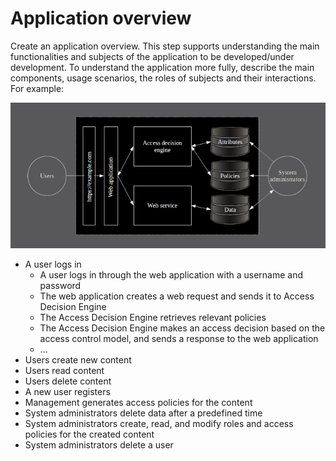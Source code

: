 # Application overview

Create an application overview. This step supports understanding the main functionalities and subjects of the application to be developed/under development. To understand the application more fully, describe the main components, usage scenarios, the roles of subjects and their interactions. For example:

![](../assets/images/overview2.png?raw=true)

* A user logs in
    * A user logs in through the web application with a username and password
    * The web application creates a web request and sends it to Access Decision Engine
    * The Access Decision Engine retrieves relevant policies
    * The Access Decision Engine makes an access decision based on the access control model, and sends a response to the web application
    * ...
* Users create new content
* Users read content
* Users delete content
* A new user registers
* Management generates access policies for the content
* System administrators delete data after a predefined time
* System administrators create, read, and modify roles and access policies for the created content
* System administrators delete a user







